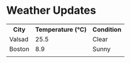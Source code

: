 # Weather Updates

<!-- WEATHER-UPDATE-START -->
<table><tr><th>City</th><th>Temperature (°C)</th><th>Condition</th></tr><tr><td>Valsad</td><td>25.5</td><td>Clear</td></tr><tr><td>Boston</td><td>8.9</td><td>Sunny</td></tr><tr><td></td><td></td><td></td></tr></table>
<!-- WEATHER-UPDATE-END -->

